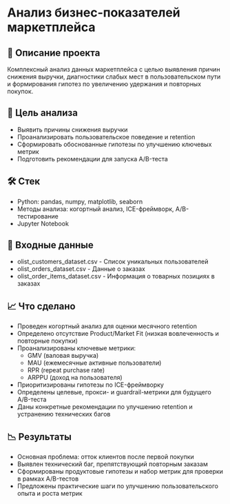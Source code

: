 #  Анализ бизнес-показателей маркетплейса
## 📌 Описание проекта
Комплексный анализ данных маркетплейса с целью выявления причин снижения выручки, диагностики слабых мест в пользовательском пути и формирования гипотез по увеличению удержания и повторных покупок.

## 🎯 Цель анализа
* Выявить причины снижения выручки
* Проанализировать пользовательское поведение и retention
* Сформировать обоснованные гипотезы по улучшению ключевых метрик
* Подготовить рекомендации для запуска A/B-теста

## 🛠 Стек
* Python: pandas, numpy, matplotlib, seaborn
* Методы анализа: когортный анализ, ICE-фреймворк, A/B-тестирование
* Jupyter Notebook
## 📂 Входные данные
* olist_customers_dataset.csv	- Список уникальных пользователей
* olist_orders_dataset.csv	- Данные о заказах
* olist_order_items_dataset.csv	- Информация о товарных позициях в заказах
## 📈 Что сделано
* Проведен когортный анализ для оценки месячного retention
* Определено отсутствие Product/Market Fit (низкая вовлеченность и повторные покупки)
* Проанализированы ключевые метрики:
  * GMV (валовая выручка)
  * MAU (ежемесячные активные пользователи)
  * RPR (repeat purchase rate)
  * ARPPU (доход на пользователя)
* Приоритизированы гипотезы по ICE-фреймворку
* Определены целевые, прокси- и guardrail-метрики для будущего A/B-теста
* Даны конкретные рекомендации по улучшению retention и устранению технических багов

## 📉 Результаты
* Основная проблема: отток клиентов после первой покупки
* Выявлен технический баг, препятствующий повторным заказам
* Сформированы продуктовые гипотезы и набор метрик для проверки в рамках A/B-тестов
* Предложены практические шаги по улучшению пользовательского опыта и роста метрик

